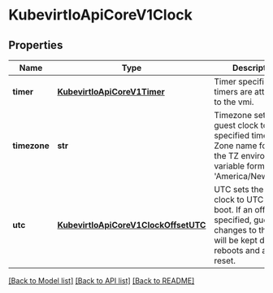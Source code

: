 # KubevirtIoApiCoreV1Clock

## Properties
Name | Type | Description | Notes
------------ | ------------- | ------------- | -------------
**timer** | [**KubevirtIoApiCoreV1Timer**](KubevirtIoApiCoreV1Timer.md) | Timer specifies whih timers are attached to the vmi. | [optional] 
**timezone** | **str** | Timezone sets the guest clock to the specified timezone. Zone name follows the TZ environment variable format (e.g. &#39;America/New_York&#39;). | [optional] 
**utc** | [**KubevirtIoApiCoreV1ClockOffsetUTC**](KubevirtIoApiCoreV1ClockOffsetUTC.md) | UTC sets the guest clock to UTC on each boot. If an offset is specified, guest changes to the clock will be kept during reboots and are not reset. | [optional] 

[[Back to Model list]](../README.md#documentation-for-models) [[Back to API list]](../README.md#documentation-for-api-endpoints) [[Back to README]](../README.md)


